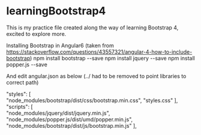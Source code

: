 # learningBootstrap4
This is my practice file created along the way of learning Bootstrap 4, excited to explore more.

Installing Bootstrap in Angular6 (taken from https://stackoverflow.com/questions/43557321/angular-4-how-to-include-bootstrap)
npm install bootstrap --save
npm install jquery --save
npm install popper.js --save

And edit angular.json as below (../ had to be removed to point libraries to correct path)

"styles": [   
    "node_modules/bootstrap/dist/css/bootstrap.min.css",
    "styles.css"
  ],
  "scripts": [  
    "node_modules/jquery/dist/jquery.min.js",
    "node_modules/popper.js/dist/umd/popper.min.js",
    "node_modules/bootstrap/dist/js/bootstrap.min.js"
  ],
